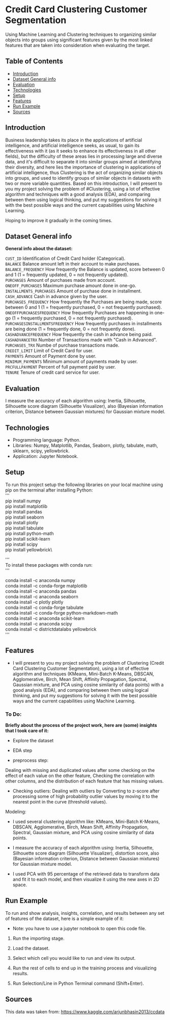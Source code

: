 # Credit Card Clustering Customer Segmentation

Using Machine Learning and Clustering techniques to organizing similar objects into groups using significant features given by the most linked features that are taken into consideration when evaluating the target.

## Table of Contents
* [Introduction](#introduction)
* [Dataset General info](#dataset-general-info)
* [Evaluation](#evaluation)
* [Technologies](#technologies)
* [Setup](#setup)
* [Features](#features)
* [Run Example](#run-example)
* [Sources](#sources)

## Introduction

Business leadership takes its place in the applications of artificial intelligence, and artificial intelligence seeks, as usual, to gain its effectiveness with it (as it seeks to enhance its effectiveness in all other fields), but the difficulty of these areas lies in processing large and diverse data, and it's difficult to separate it into similar groups aimed at identifying their diversity, and here lies the importance of clustering in applications of artificial intelligence, thus Clustering is the act of organizing similar objects into groups, and used to identify groups of similar objects in datasets with two or more variable quantities. Based on this introduction, I will present to you my project solving the problem of #Clustering, using a lot of effective algorithm and techniques with a good analysis (EDA), and comparing between them using logical thinking, and put my suggestions for solving it with the best possible ways and the current capabilities using Machine Learning.

Hoping to improve it gradually in the coming times.

## Dataset General info

**General info about the dataset:**

`CUST_ID` Identification of Credit Card holder (Categorical).\
`BALANCE` Balance amount left in their account to make purchases.\
`BALANCE_FREQUENCY` How frequently the Balance is updated, score between 0 and 1 (1 = frequently updated, 0 = not frequently updated).\
`PURCHASES` Amount of purchases made from account.\
`ONEOFF_PURCHASES` Maximum purchase amount done in one-go.\
`INSTALLMENTS_PURCHASES` Amount of purchase done in installment.\
`CASH_ADVANCE` Cash in advance given by the user.\
`PURCHASES_FREQUENCY` How frequently the Purchases are being made, score between 0 and 1 (1 = frequently purchased, 0 = not frequently purchased).\
`ONEOFFPURCHASESFREQUENCY` How frequently Purchases are happening in one-go (1 = frequently purchased, 0 = not frequently purchased).\
`PURCHASESINSTALLMENTSFREQUENCY` How frequently purchases in installments are being done (1 = frequently done, 0 = not frequently done).\
`CASHADVANCEFREQUENCY` How frequently the cash in advance being paid.\
`CASHADVANCETRX` Number of Transactions made with "Cash in Advanced".\
`PURCHASES_TRX` Numbe of purchase transactions made.\
`CREDIT_LIMIT` Limit of Credit Card for user.\
`PAYMENTS` Amount of Payment done by user.\
`MINIMUM_PAYMENTS` Minimum amount of payments made by user.\
`PRCFULLPAYMENT` Percent of full payment paid by user.\
`TENURE` Tenure of credit card service for user.
    
## Evaluation

I measure the accuracy of each algorithm using:
Inertia, Silhouette, Silhouette score diagram (Silhouette Visualizer), also (Bayesian information criterion, Distance between Gaussian mixtures) for Gaussian mixture model.

## Technologies

* Programming language: Python.
* Libraries: Numpy, Matplotlib, Pandas, Seaborn, plotly, tabulate, math, sklearn, scipy, yellowbrick. 
* Application: Jupyter Notebook.

## Setup

To run this project setup the following libraries on your local machine using pip on the terminal after installing Python:\
'''\
pip install numpy\
pip install matplotlib\
pip install pandas\
pip install seaborn\
pip install plotly\
pip install tabulate\
pip install python-math\
pip install scikit-learn\
pip install scipy\
pip install yellowbrick\

'''\
To install these packages with conda run:\
'''

conda install -c anaconda numpy\
conda install -c conda-forge matplotlib\
conda install -c anaconda pandas\
conda install -c anaconda seaborn\
conda install -c plotly plotly\
conda install -c conda-forge tabulate\
conda install -c conda-forge python-markdown-math\
conda install -c anaconda scikit-learn\
conda install -c anaconda scipy\
conda install -c districtdatalabs yellowbrick\
'''

## Features

* I will present to you my project solving the problem of Clustering (Credit Card Clustering Customer Segmentation), using a lot of effective algorithm and techniques (KMeans, Mini-Batch K-Means, DBSCAN, Agglomerative, Birch, Mean Shift, Affinity Propagation, Spectral, Gaussian mixture, and PCA using cosine similarity of data points) with a good analysis (EDA), and comparing between them using logical thinking, and put my suggestions for solving it with the best possible ways and the current capabilities using Machine Learning.

### To Do:

**Briefly about the process of the project work, here are (some) insights that I took care of it:**

* Explore the dataset 

* EDA step 

* preprocess step: 

Dealing with missing and duplicated values after some checking on the effect of each value on the other feature, Checking the correlation with other columns, and the distribution of each feature that has missing values. 

* Checking outliers:
Dealing with outliers by Converting to z-score after processing some of high probability outlier values by moving it to the nearest point in the curve (threshold values).

Modeling: 

* I used several clustering algorithm like:
KMeans, Mini-Batch K-Means, DBSCAN, Agglomerative, Birch, Mean Shift, Affinity Propagation, Spectral, Gaussian mixture, and PCA using cosine similarity of data points. 

* I measure the accuracy of each algorithm using:
Inertia, Silhouette, Silhouette score diagram (Silhouette Visualizer), distortion score, also (Bayesian information criterion, Distance between Gaussian mixtures) for Gaussian mixture model. 

* I used PCA with 95 percentage of the retrieved data to transform data and fit it to each model, and then visualize it using the new axes in 2D space. 

## Run Example
To run and show analysis, insights, correlation, and results between any set of features of the dataset, here is a simple example of it:

* Note: you have to use a jupyter notebook to open this code file.

1. Run the importing stage.

2. Load the dataset.

3. Select which cell you would like to run and view its output.

5. Run the rest of cells to end up in the training process and visualizing results.

4. Run Selection/Line in Python Terminal command (Shift+Enter).

## Sources
This data was taken from:
https://www.kaggle.com/arjunbhasin2013/ccdata
